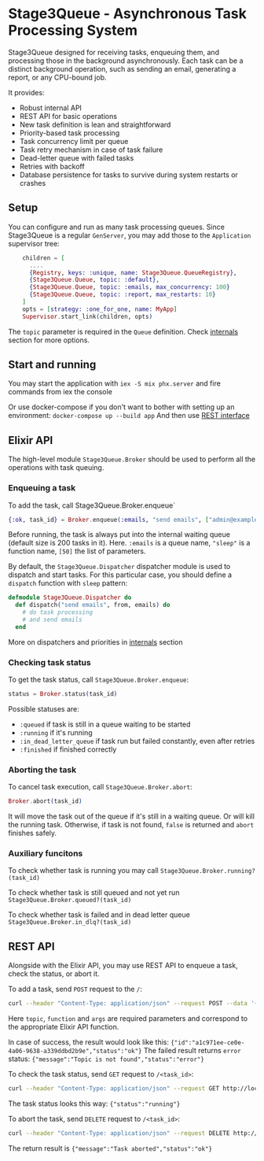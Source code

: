 # Stage3Queue - Asynchronous Task Processing System

Stage3Queue designed for receiving tasks, enqueuing them, and processing those
in the background asynchronously. 
Each task can be a distinct background operation, such as sending an email, generating a report, or any CPU-bound job.

It provides:

  * Robust internal API
  * REST API for basic operations
  * New task definition is lean and straightforward
  * Priority-based task processing
  * Task concurrency limit per queue
  * Task retry mechanism in case of task failure
  * Dead-letter queue with failed tasks
  * Retries with backoff
  * Database persistence for tasks to survive during system restarts or crashes

## Setup

You can configure and run as many task processing queues. 
Since Stage3Queue is a regular `GenServer`, you may add those to the `Application` supervisor tree:

```elixir
    children = [
      .... 
      {Registry, keys: :unique, name: Stage3Queue.QueueRegistry},
      {Stage3Queue.Queue, topic: :default},
      {Stage3Queue.Queue, topic: :emails, max_concurrency: 100}
      {Stage3Queue.Queue, topic: :report, max_restarts: 10}
    ]
    opts = [strategy: :one_for_one, name: MyApp]
    Supervisor.start_link(children, opts)
```

The `topic` parameter is required in the `Queue` definition. Check [internals](#internals) section for more options. 

## Start and running

You may start the application with `iex -S mix phx.server` and fire commands from iex the console

Or use docker-compose if you don't want to bother with setting up an environment: `docker-compose up --build app`
And then use [REST interface](#REST_API)

## Elixir API

The high-level module `Stage3Queue.Broker` should be used to perform all the operations with task queuing. 

### Enqueuing a task

To add the task, call Stage3Queue.Broker.enqueue`

```elixir
{:ok, task_id} = Broker.enqueue(:emails, "send emails", ["admin@example.com", [emails]], priority: 10)
```

Before running, the task is always put into the internal waiting queue (default size is 200 tasks in it).
Here. `:emails` is a queue name, `"sleep"` is a function name, `[50]` the list of parameters.

By default, the `Stage3Queue.Dispatcher` dispatcher module is used to dispatch and start tasks.
For this particular case, you should define a `dispatch` function with `sleep` pattern:

```elixir
defmodule Stage3Queue.Dispatcher do
  def dispatch("send emails", from, emails) do
    # do task processing
    # and send emails
  end
```

More on dispatchers and priorities in [internals](#internals) section

### Checking task status

To get the task status, call `Stage3Queue.Broker.enqueue`:

```elixir
status = Broker.status(task_id)
```

Possible statuses are:
  * `:queued` if task is still in a queue waiting to be started
  * `:running` if it's running
  * `:in_dead_letter_queue` if task run but failed constantly, even after retries
  * `:finished` if finished correctly

### Aborting the task

To cancel task execution, call `Stage3Queue.Broker.abort`:

```elixir
Broker.abort(task_id)
```

It will move the task out of the queue if it's still in a waiting queue. Or will kill the running task.
Otherwise, if task is not found, `false` is returned and `abort` finishes safely.


### Auxiliary funcitons

To check whether task is running you may call `Stage3Queue.Broker.running?(task_id)`

To check whether task is still queued and not yet run `Stage3Queue.Broker.queued?(task_id)`

To check whether task is failed and in dead letter queue `Stage3Queue.Broker.in_dlq?(task_id)`


## REST API

Alongside with the Elixir API, you may use REST API to enqueue a task, check the status, or abort it.

To add a task, send `POST` request to the `/`:

```bash
curl --header "Content-Type: application/json" --request POST --data '{"topic":"default","function":"send emails","args":["admin@example.com", ["customer@example.com"]]}' http://localhost:4000
```
Here `topic`, `function` and `args` are required parameters and correspond to the appropriate Elixir API function.

In case of success, the result would look like this: `{"id":"a1c971ee-ce0e-4a06-9638-a339ddbd2b9e","status":"ok"}`
The failed result returns `error` status: `{"message":"Topic is not found","status":"error"}`


To check the task status, send `GET` request to `/<task_id>`:

```bash
curl --header "Content-Type: application/json" --request GET http://localhost:4000/a1c971ee-ce0e-4a06-9638-a339ddbd2b9e
```
The task status looks this way: `{"status":"running"}`


To abort the task, send `DELETE` request to `/<task_id>`:
```bash
curl --header "Content-Type: application/json" --request DELETE http://localhost:4000/7cd9f600-6eda-4d76-8811-122f8b1d08c0
```
The return result is `{"message":"Task aborted","status":"ok"}`
